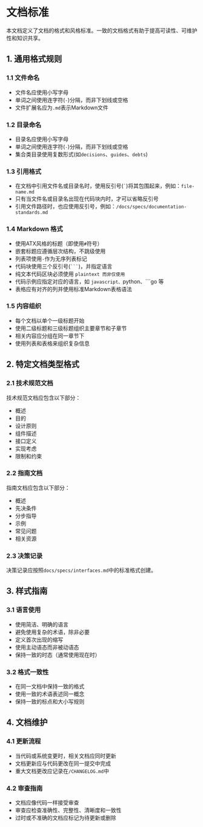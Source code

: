 # 文档标准

本文档定义了文档的格式和风格标准。一致的文档格式有助于提高可读性、可维护性和知识共享。

## 1. 通用格式规则

### 1.1 文件命名

- 文件名应使用小写字母
- 单词之间使用连字符(`-`)分隔，而非下划线或空格
- 文件扩展名应为`.md`表示Markdown文件

### 1.2 目录命名

- 目录名应使用小写字母
- 单词之间使用连字符(`-`)分隔，而非下划线或空格
- 集合类目录使用复数形式(如`decisions`、`guides`、`debts`)

### 1.3 引用格式

- 在文档中引用文件名或目录名时，使用反引号(`` ` ``)将其包围起来，例如：`file-name.md`
- 只有当文件名或目录名出现在代码块内时，才可以省略反引号
- 引用文件路径时，也应使用反引号，例如：`/docs/specs/documentation-standards.md`

### 1.4 Markdown 格式

- 使用ATX风格的标题（即使用`#`符号）
- 嵌套标题应遵循层次结构，不跳级使用
- 列表项使用`-`作为无序列表标记
- 代码块使用三个反引号(`` ``` ``)，并指定语言
- 纯文本代码区块必须使用 ```plaintext 而非仅使用 ```
- 代码示例应指定对应的语言，如 ```javascript、```python、```go 等
- 表格应有对齐的列并使用标准Markdown表格语法

### 1.5 内容组织

- 每个文档以单个一级标题开始
- 使用二级标题和三级标题组织主要章节和子章节
- 相关内容应分组在同一章节下
- 使用列表和表格来组织复杂信息

## 2. 特定文档类型格式

### 2.1 技术规范文档

技术规范文档应包含以下部分：

- 概述
- 目的
- 设计原则
- 组件描述
- 接口定义
- 实现考虑
- 限制和约束

### 2.2 指南文档

指南文档应包含以下部分：

- 概述
- 先决条件
- 分步指导
- 示例
- 常见问题
- 相关资源

### 2.3 决策记录

决策记录应按照`docs/specs/interfaces.md`中的标准格式创建。

## 3. 样式指南

### 3.1 语言使用

- 使用简洁、明确的语言
- 避免使用复杂的术语，除非必要
- 定义首次出现的缩写
- 使用主动语态而非被动语态
- 保持一致的时态（通常使用现在时）

### 3.2 格式一致性

- 在同一文档中保持一致的格式
- 使用一致的术语表述同一概念
- 保持一致的标点和大小写规则

## 4. 文档维护

### 4.1 更新流程

- 当代码或系统变更时，相关文档应同时更新
- 文档更新应与代码更改在同一提交中完成
- 重大文档更改应记录在`/CHANGELOG.md`中

### 4.2 审查指南

- 文档应像代码一样接受审查
- 审查应检查准确性、完整性、清晰度和一致性
- 过时或不准确的文档应标记为待更新或删除
